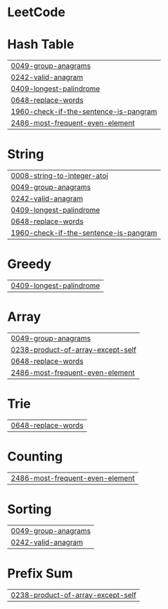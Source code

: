 # LeetCode


# Hash Table
|  |
| ------- |
| [0049-group-anagrams](https://github.com/kothapallysidhartha/LeetCode/tree/master/0049-group-anagrams) |
| [0242-valid-anagram](https://github.com/kothapallysidhartha/LeetCode/tree/master/0242-valid-anagram) |
| [0409-longest-palindrome](https://github.com/kothapallysidhartha/LeetCode/tree/master/0409-longest-palindrome) |
| [0648-replace-words](https://github.com/kothapallysidhartha/LeetCode/tree/master/0648-replace-words) |
| [1960-check-if-the-sentence-is-pangram](https://github.com/kothapallysidhartha/LeetCode/tree/master/1960-check-if-the-sentence-is-pangram) |
| [2486-most-frequent-even-element](https://github.com/kothapallysidhartha/LeetCode/tree/master/2486-most-frequent-even-element) |
# String
|  |
| ------- |
| [0008-string-to-integer-atoi](https://github.com/kothapallysidhartha/LeetCode/tree/master/0008-string-to-integer-atoi) |
| [0049-group-anagrams](https://github.com/kothapallysidhartha/LeetCode/tree/master/0049-group-anagrams) |
| [0242-valid-anagram](https://github.com/kothapallysidhartha/LeetCode/tree/master/0242-valid-anagram) |
| [0409-longest-palindrome](https://github.com/kothapallysidhartha/LeetCode/tree/master/0409-longest-palindrome) |
| [0648-replace-words](https://github.com/kothapallysidhartha/LeetCode/tree/master/0648-replace-words) |
| [1960-check-if-the-sentence-is-pangram](https://github.com/kothapallysidhartha/LeetCode/tree/master/1960-check-if-the-sentence-is-pangram) |
# Greedy
|  |
| ------- |
| [0409-longest-palindrome](https://github.com/kothapallysidhartha/LeetCode/tree/master/0409-longest-palindrome) |
# Array
|  |
| ------- |
| [0049-group-anagrams](https://github.com/kothapallysidhartha/LeetCode/tree/master/0049-group-anagrams) |
| [0238-product-of-array-except-self](https://github.com/kothapallysidhartha/LeetCode/tree/master/0238-product-of-array-except-self) |
| [0648-replace-words](https://github.com/kothapallysidhartha/LeetCode/tree/master/0648-replace-words) |
| [2486-most-frequent-even-element](https://github.com/kothapallysidhartha/LeetCode/tree/master/2486-most-frequent-even-element) |
# Trie
|  |
| ------- |
| [0648-replace-words](https://github.com/kothapallysidhartha/LeetCode/tree/master/0648-replace-words) |
# Counting
|  |
| ------- |
| [2486-most-frequent-even-element](https://github.com/kothapallysidhartha/LeetCode/tree/master/2486-most-frequent-even-element) |
# Sorting
|  |
| ------- |
| [0049-group-anagrams](https://github.com/kothapallysidhartha/LeetCode/tree/master/0049-group-anagrams) |
| [0242-valid-anagram](https://github.com/kothapallysidhartha/LeetCode/tree/master/0242-valid-anagram) |
# Prefix Sum
|  |
| ------- |
| [0238-product-of-array-except-self](https://github.com/kothapallysidhartha/LeetCode/tree/master/0238-product-of-array-except-self) |